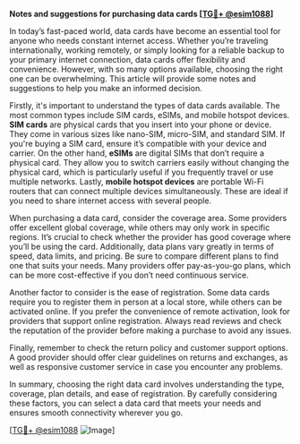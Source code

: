 **Notes and suggestions for purchasing data cards [[TG💪+ @esim1088](https://t.me/s/esim1088)]**

In today’s fast-paced world, data cards have become an essential tool for anyone who needs constant internet access. Whether you’re traveling internationally, working remotely, or simply looking for a reliable backup to your primary internet connection, data cards offer flexibility and convenience. However, with so many options available, choosing the right one can be overwhelming. This article will provide some notes and suggestions to help you make an informed decision.

Firstly, it's important to understand the types of data cards available. The most common types include SIM cards, eSIMs, and mobile hotspot devices. **SIM cards** are physical cards that you insert into your phone or device. They come in various sizes like nano-SIM, micro-SIM, and standard SIM. If you're buying a SIM card, ensure it’s compatible with your device and carrier. On the other hand, **eSIMs** are digital SIMs that don’t require a physical card. They allow you to switch carriers easily without changing the physical card, which is particularly useful if you frequently travel or use multiple networks. Lastly, **mobile hotspot devices** are portable Wi-Fi routers that can connect multiple devices simultaneously. These are ideal if you need to share internet access with several people.

When purchasing a data card, consider the coverage area. Some providers offer excellent global coverage, while others may only work in specific regions. It’s crucial to check whether the provider has good coverage where you’ll be using the card. Additionally, data plans vary greatly in terms of speed, data limits, and pricing. Be sure to compare different plans to find one that suits your needs. Many providers offer pay-as-you-go plans, which can be more cost-effective if you don’t need continuous service.

Another factor to consider is the ease of registration. Some data cards require you to register them in person at a local store, while others can be activated online. If you prefer the convenience of remote activation, look for providers that support online registration. Always read reviews and check the reputation of the provider before making a purchase to avoid any issues.

Finally, remember to check the return policy and customer support options. A good provider should offer clear guidelines on returns and exchanges, as well as responsive customer service in case you encounter any problems.

In summary, choosing the right data card involves understanding the type, coverage, plan details, and ease of registration. By carefully considering these factors, you can select a data card that meets your needs and ensures smooth connectivity wherever you go. 

[[TG💪+ @esim1088](https://t.me/s/esim1088) ![Image](https://i.postimg.cc/Y0z9fWf4/image.png)]